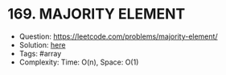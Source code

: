 # 169. MAJORITY ELEMENT

* Question: https://leetcode.com/problems/majority-element/ 
* Solution: [here](Solution.java) 
* Tags: #array
* Complexity: Time: O(n), Space: O(1)
